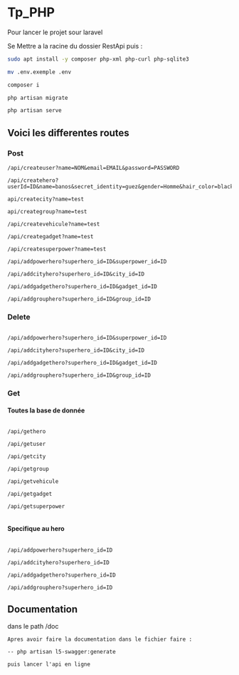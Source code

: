 # Tp_PHP

Pour lancer le projet sour laravel 

Se Mettre a la racine du dossier RestApi puis :

```bash
sudo apt install -y composer php-xml php-curl php-sqlite3
```
```bash
mv .env.exemple .env
```
```bash
composer i
```
```bash
php artisan migrate
```
```bash
php artisan serve 
```

## Voici les differentes routes

### Post

```
/api/createuser?name=NOM&email=EMAIL&password=PASSWORD 

/api/createhero?userId=ID&name=banos&secret_identity=guez&gender=Homme&hair_color=black&origin_planet=earth&description=il

api/createcity?name=test

api/creategroup?name=test

/api/createvehicule?name=test

/api/creategadget?name=test

/api/createsuperpower?name=test

/api/addpowerhero?superhero_id=ID&superpower_id=ID

/api/addcityhero?superhero_id=ID&city_id=ID

/api/addgadgethero?superhero_id=ID&gadget_id=ID

/api/addgrouphero?superhero_id=ID&group_id=ID

```

### Delete 
```http

/api/addpowerhero?superhero_id=ID&superpower_id=ID

/api/addcityhero?superhero_id=ID&city_id=ID

/api/addgadgethero?superhero_id=ID&gadget_id=ID

/api/addgrouphero?superhero_id=ID&group_id=ID

```

### Get 

#### Toutes la base de donnée

```http

/api/gethero

/api/getuser

/api/getcity

/api/getgroup

/api/getvehicule

/api/getgadget

/api/getsuperpower


```

#### Specifique au hero
```http

/api/addpowerhero?superhero_id=ID

/api/addcityhero?superhero_id=ID

/api/addgadgethero?superhero_id=ID

/api/addgrouphero?superhero_id=ID

```

## Documentation 

dans le path /doc 

```
Apres avoir faire la documentation dans le fichier faire :

-- php artisan l5-swagger:generate

puis lancer l'api en ligne

```





